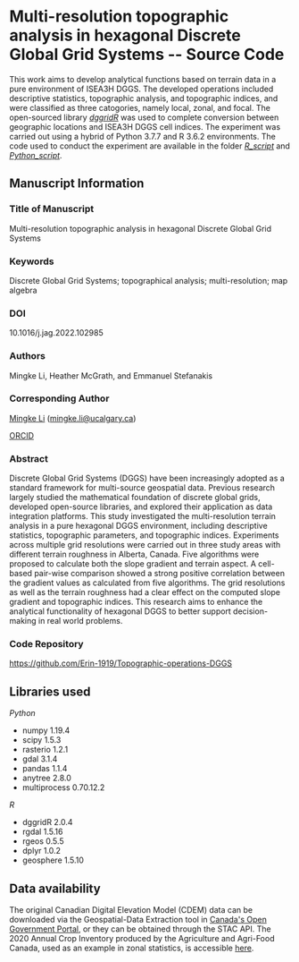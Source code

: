 # Multi-resolution topographic analysis in hexagonal Discrete Global Grid Systems -- Source Code

This work aims to develop analytical functions based on terrain data in a pure environment of ISEA3H DGGS. The developed operations included descriptive statistics, topographic analysis, and topographic indices, and were classified as three catogories, namely local, zonal, and focal. The open-sourced library [*dggridR*](https://github.com/r-barnes/dggridR) was used to complete conversion between geographic locations and ISEA3H DGGS cell indices. The experiment was carried out using a hybrid of Python 3.7.7 and R 3.6.2 environments. The code used to conduct the experiment are available in the folder [*R_script*](https://github.com/Erin-1919/Topographic-operations-DGGS/tree/main/R_script) and [*Python_script*](https://github.com/Erin-1919/Topographic-operations-DGGS/tree/main/Python_script).

## Manuscript Information
### Title of Manuscript
Multi-resolution topographic analysis in hexagonal Discrete Global Grid Systems

### Keywords
Discrete Global Grid Systems; topographical analysis; multi-resolution; map algebra

### DOI
10.1016/j.jag.2022.102985

### Authors
Mingke Li, Heather McGrath, and Emmanuel Stefanakis

### Corresponding Author
[Mingke Li](https://erin-1919.github.io/) (mingke.li@ucalgary.ca)

[ORCID](https://orcid.org/0000-0001-6310-4964)

### Abstract
Discrete Global Grid Systems (DGGS) have been increasingly adopted as a standard framework for multi-source geospatial data. Previous research largely studied the mathematical foundation of discrete global grids, developed open-source libraries, and explored their application as data integration platforms. This study investigated the multi-resolution terrain analysis in a pure hexagonal DGGS environment, including descriptive statistics, topographic parameters, and topographic indices. Experiments across multiple grid resolutions were carried out in three study areas with different terrain roughness in Alberta, Canada. Five algorithms were proposed to calculate both the slope gradient and terrain aspect. A cell-based pair-wise comparison showed a strong positive correlation between the gradient values as calculated from five algorithms. The grid resolutions as well as the terrain roughness had a clear effect on the computed slope gradient and topographic indices. This research aims to enhance the analytical functionality of hexagonal DGGS to better support decision-making in real world problems.  

### Code Repository
https://github.com/Erin-1919/Topographic-operations-DGGS

## Libraries used
*Python*
 - numpy 1.19.4
 - scipy 1.5.3
 - rasterio 1.2.1
 - gdal 3.1.4
 - pandas 1.1.4
 - anytree 2.8.0
 - multiprocess 0.70.12.2

*R*
 - dggridR 2.0.4
 - rgdal 1.5.16
 - rgeos 0.5.5
 - dplyr 1.0.2
 - geosphere 1.5.10

## Data availability
The original Canadian Digital Elevation Model (CDEM) data can be downloaded via the Geospatial-Data Extraction tool in [Canada's Open Government Portal](https://maps.canada.ca/czs/index-en.html), or they can be obtained through the STAC API. The 2020 Annual Crop Inventory produced by the Agriculture and Agri-Food Canada, used as an example in zonal statistics, is accessible [here](https://open.canada.ca/data/en/dataset/ba2645d5-4458-414d-b196-6303ac06c1c9). 
